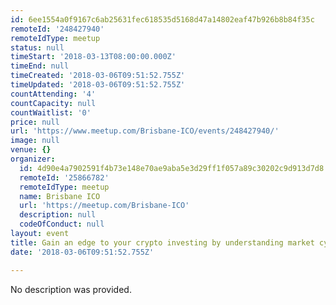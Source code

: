 ```yaml
---
id: 6ee1554a0f9167c6ab25631fec618535d5168d47a14802eaf47b926b8b84f35c
remoteId: '248427940'
remoteIdType: meetup
status: null
timeStart: '2018-03-13T08:00:00.000Z'
timeEnd: null
timeCreated: '2018-03-06T09:51:52.755Z'
timeUpdated: '2018-03-06T09:51:52.755Z'
countAttending: '4'
countCapacity: null
countWaitlist: '0'
price: null
url: 'https://www.meetup.com/Brisbane-ICO/events/248427940/'
image: null
venue: {}
organizer:
  id: 4d90e4a7902591f4b73e148e70ae9aba5e3d29ff1f057a89c30202c9d913d7d8
  remoteId: '25866782'
  remoteIdType: meetup
  name: Brisbane ICO
  url: 'https://meetup.com/Brisbane-ICO'
  description: null
  codeOfConduct: null
layout: event
title: Gain an edge to your crypto investing by understanding market cycles
date: '2018-03-06T09:51:52.755Z'

---
```

No description was provided.
